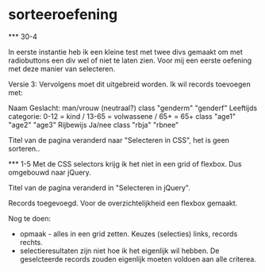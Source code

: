 
# sorteeroefening

*** 30-4

In eerste instantie heb ik een kleine test met twee divs gemaakt om met radiobuttons een div wel of niet te laten zien.
Voor mij een eerste oefening met deze manier van selecteren.

Versie 3:
Vervolgens moet dit uitgebreid worden. Ik wil records toevoegen met:

Naam
Geslacht: man/vrouw (neutraal?)     class "genderm" "genderf"
Leeftijds categorie: 0-12 = kind / 13-65 = volwassene / 65+ = 65+   class "age1" "age2" "age3"
Rijbewijs Ja/nee  class "rbja" "rbnee"

Titel van de pagina veranderd naar "Selecteren in CSS", het is geen sorteren..


*** 1-5
Met de CSS selectors krijg ik het niet in een grid of flexbox. Dus omgebouwd naar jQuery.

Titel van de pagina veranderd in "Selecteren in jQuery".

Records toegevoegd. Voor de overzichtelijkheid een flexbox gemaakt.

Nog te doen:

- opmaak - alles in een grid zetten. Keuzes (selecties) links, records rechts. 
- selectieresultaten zijn niet hoe ik het eigenlijk wil hebben. De geselcteerde records zouden eigenlijk moeten voldoen aan alle criterea.